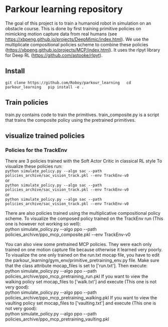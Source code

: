 # Parkour learning repository

The goal of this project is to train a humanoid robot in simulation on an obstacle course. 
This is done by first training primitive policies on mimicking motion
capture data from real humans (see https://xbpeng.github.io/projects/DeepMimic/index.html).
We use the multiplicate compositional policies scheme to combine these policies (https://xbpeng.github.io/projects/MCP/index.html).
It uses the rlpyt library for Deep RL (https://github.com/astooke/rlpyt).

## Install
`
git clone https://github.com/Roboy/parkour_learning  
cd parkour_learning  
pip install -e .  
`

## Train policies
train.py contains code to train the primitives. train_composite.py is a script that trains the composite policy using
the pretrained primitives.

## visualize trained policies
### Policies for the TrackEnv
There are 3 policies trained with the Soft Actor Critic in classical RL style
To visualize these policies run:  
`python simulate_policy.py --algo sac --path policies_archive/sac_vision_track.pkl --env TrackEnv-v0`  
or  
`python simulate_policy.py --algo sac --path policies_archive/sac_vision_track.pkl --env TrackEnv-v0`  
or  
`python simulate_policy.py --algo sac --path policies_archive/sac_vision_track.pkl --env TrackEnv-v0`  

There are also policies trained using the multiplicative compositional policy scheme. To visualize the composed policy
trained on the TrackEnv run (This one is however not working so well):  
python simulate_policy.py --algo ppo --path policies_archive/ppo_mcp_composite.pkl --env TrackEnv-v0

You can also view some pretrained MCP policies. They were each only trained on one motion
capture file because otherwise it learned very poorly. To visualize the one only trained
on the run.txt mocap file, you have to edit the parkour_learning/gym_env/primitive_pretraining_env.py file.
Make sure that the class attribute mocap_files is set to ['run.txt']. Then execute:  
 python simulate_policy.py --algo ppo --path policies_archive/ppo_mcp_pretraining_run.pkl
If you want to view the walking policy set mocap_files to ['walk.txt'] and execute (This one is not very good):  
 python simulate_policy.py --algo ppo --path policies_archive/ppo_mcp_pretraining_walking.pkl
If you want to view the vaulting policy set mocap_files to ['vaulting.txt'] and execute (This one is not very good):  
 python simulate_policy.py --algo ppo --path policies_archive/ppo_mcp_pretraining_vaulting.pkl


